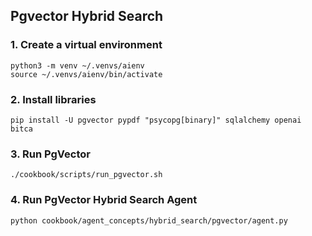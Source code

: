## Pgvector Hybrid Search

### 1. Create a virtual environment

```shell
python3 -m venv ~/.venvs/aienv
source ~/.venvs/aienv/bin/activate
```

### 2. Install libraries

```shell
pip install -U pgvector pypdf "psycopg[binary]" sqlalchemy openai bitca
```

### 3. Run PgVector

```shell
./cookbook/scripts/run_pgvector.sh
```

### 4. Run PgVector Hybrid Search Agent

```shell
python cookbook/agent_concepts/hybrid_search/pgvector/agent.py
```
